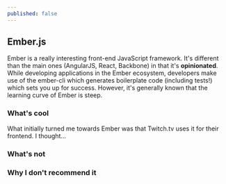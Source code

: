 ```yaml
---
published: false
---
```

## Ember.js

Ember is a really interesting front-end JavaScript framework. It's different than the main ones (AngularJS, React, Backbone) in that it's **opinionated**. While developing applications in the Ember ecosystem, developers make use of the ember-cli which generates boilerplate code (including tests!) which sets you up for success. However, it's generally known that the learning curve of Ember is steep.

### What's cool

What initially turned me towards Ember was that Twitch.tv uses it for their frontend. I thought...

### What's not

### Why I don't recommend it
